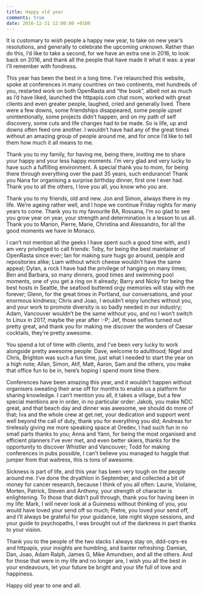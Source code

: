 ```yaml
---
title: Happy old year
comments: true
date: 2016-12-31 12:00:00 +0100
---
```


It is customary to wish people a happy new year, to take on new year’s resolutions, and generally to celebrate the upcoming unknown. Rather than do this, I’d like to take a second, for we have an extra one in 2016, to look back on 2016, and thank all the people that have made it what it was: a year I’ll remember with fondness.

This year has been the best in a long time. I’ve relaunched this website, spoke at conferences in many countries on two continents, met hundreds of you, restarted work on both OpenRasta and “the book”, albeit not as much as I’d have liked, launched the httpapis.com chat room, worked with great clients and even greater people, laughed, cried and generally lived. There were a few downs, some friendships disappeared, some people upset unintentionally, some projects didn’t happen, and on my path of self discovery, some cuts and life changes had to be made. So is life, up and downs often feed one another. I wouldn’t have had any of the great times without an amazing group of people around me, and for once I’d like to tell them how much it all means to me.

Thank you to my family, for having me, being there, inviting me to share your happy and your less happy moments. I’m very glad and very lucky to have such a fulfilling environment. A special thank you to mom, for being there through everything over the past 35 years, such endurance! Thank you Nana for organising a surprise birthday dinner, first one I ever had. Thank you to all the others, I love you all, you know who you are.

Thank you to my friends, old and new. Jon and Simon, always there in my life. We’re ageing rather well, and I hope we continue Friday nights for many years to come. Thank you to my favourite BA, Rossana, I’m so glad to see you grow year on year, your strength and determination is a lesson to us all. Thank you to Marion, Pierre, Marie, Christina and Alessandro, for all the good moments we have in Monaco.

I can’t not mention all the geeks I have spent such a good time with, and I am very privileged to call friends: Toby, for being the best maintainer of OpenRasta since ever; Ian for making sure hugs go around, people and repositories alike; Liam without which cheese wouldn’t have the same appeal; Dylan, a rock I have had the privilege of hanging on many times; Ben and Barbara, so many dinners, good times and swimming pool moments, one of you get a ring on it already; Barry and Nicky for being the best hosts in Seattle, the seafood buttered orgy memories will stay with me forever; Glenn, for the great times in Portland, our conversations, and your enormous kindness; Chris and Joao, I wouldn’t enjoy lunches without you, and your work to promote diversity is so badly needed in our industry; Adam, Vancouver wouldn’t be the same without you, and no I won’t switch to Linux in 2017, maybe the year after :-P; Jef, those selfies turned out pretty great, and thank you for making me discover the wonders of Caesar cocktails, they’re pretty awesome.

You spend a lot of time with clients, and I’ve been very lucky to work alongside pretty awesome people: Dave, welcome to adulthood; Nigel and Chris, Brighton was such a fun time, just what I needed to start the year on a high note; Allan, Simon, Atif, Matt, Aaron, Sam and the others, you make that office fun to be in, here’s hoping I spend more time there.

Conferences have been amazing this year, and it wouldn’t happen without organisers sweating their arse off for months to enable us a platform for sharing knowledge. I can’t mention you all, it takes a village, but a few special mentions are in order, in no particular order: Jakob, you make NDC great, and that beach day and dinner was awesome, we should do more of that; Iva and the whole crew at get.net, your dedication and support went well beyond the call of duty, thank you for everything you did; Andreas for tirelessly giving me more speaking space at Oredev, I had such fun in no small parts thanks to you; Anna and Yann, for being the most organised and efficient planners I’ve ever met, and even better skiers, thanks for the opportunity to discover Whistler and Vancouver; Todd for making conferences in pubs possible, I can’t believe you managed to haggle that jumper from that waitress, this is tons of awesome.

Sickness is part of life, and this year has been very tough on the people around me. I’ve done the dryathlon in September, and collected a bit of money for cancer research, because I think of you all often: Laurie, Violaine, Morten, Patrick, Steven and Anthony, your strength of character is enlightening. 
To those that didn’t pull through, thank you for having been in my life: Mark, I will never look at a Guinness without thinking of you, you would have loved your send off so much; Pietre, you loved your send off, and I’ll always be grateful for your guidance, late night skype sessions, and your guide to psychopaths, I was brought out of the darkness in part thanks to your vision.

Thank you to the people of the two slacks I always stay on, ddd-cqrs-es and httpapis, your insights are humbling, and banter refreshing: Damian, Dan, Joao, Adam Ralph, James G, Mike Amundsen, and all the others.
And for those that were in my life and no longer are, I wish you all the best in your endeavours, let your future be bright and your life full of love and happiness.

Happy old year to one and all.